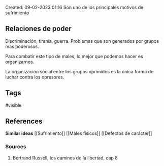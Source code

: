 Created: 09-02-2023 01:16
Son uno de los principales motivos de sufrimiento

## <span class="pink"> **Relaciones de poder** </span>
Discriminación, tiranía, guerra. Problemas que son generados por grupos más poderosos.

Para combatir este tipo de males, lo mejor que podemos hacer es organizarnos.

La organización social entre los grupos oprimidos es la única forma de luchar contra los opresores.

## <span class="orange"> **Tags**</span>
<span class="tag"> #visible</span> 

## <span class="green"> **References**</span>
<span class="blue"> **Similar ideas** </span>
[[Sufrimiento]]
[[Males físicos]]
[[Defectos de carácter]]

### <span class="purple"> **Sources**</span>
1. Bertrand Russell, los caminos de la libertad, cap 8